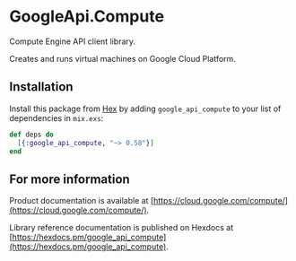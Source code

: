 # GoogleApi.Compute

Compute Engine API client library.

Creates and runs virtual machines on Google Cloud Platform. 

## Installation

Install this package from [Hex](https://hex.pm) by adding
`google_api_compute` to your list of dependencies in `mix.exs`:

```elixir
def deps do
  [{:google_api_compute, "~> 0.58"}]
end
```

## For more information

Product documentation is available at [https://cloud.google.com/compute/](https://cloud.google.com/compute/).

Library reference documentation is published on Hexdocs at
[https://hexdocs.pm/google_api_compute](https://hexdocs.pm/google_api_compute).
